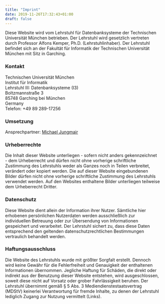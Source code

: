 ```yaml
---
title: "Imprint"
date: 2019-11-26T17:32:43+01:00
draft: false
---
```


Diese Website wird vom Lehrstuhl für Datenbanksysteme der Technischen Universität München betrieben. Der Lehrstuhl wird gesetzlich vertreten durch Professor Alfons Kemper, Ph.D. (Lehrstuhlinhaber). Der Lehrstuhl befindet sich an der Fakultät für Informatik der Technischen Universität München mit Sitz in Garching.

### **Kontakt**    
Technischen Universität München  
Institut für Informatik  
Lehrstuhl III: Datenbanksysteme (I3)  
Boltzmannstraße 3  
85748 Garching bei München  
Germany  
Telefon: +49 89 289-17256  

### **Umsetzung**  
Ansprechpartner: [Michael Jungmair](https://db.in.tum.de/~jungmair)  


### **Urheberrechte**  
Die Inhalt dieser Website unterliegen - sofern nicht anders gekennzeichnet - dem Urheberrecht und dürfen nicht ohne vorherige schriftliche Zustimmung des Lehrstuhls weder als Ganzes noch in Teilen verbreitet, verändert oder kopiert werden. Die auf dieser Website eingebundenen Bilder dürfen nicht ohne vorherige schriftliche Zustimmung des Lehrstuhls verwendet werden. Auf den Websites enthaltene Bilder unterliegen teilweise dem Urheberrecht Dritter.

### **Datenschutz**  
Diese Website dient allein der Information ihrer Nutzer. Sämtliche hier erhobenen persönlichen Nutzerdaten werden ausschließlich zur individuellen Betreuung oder zur Übersendung von Informationen gespeichert und verarbeitet. Der Lehrstuhl sichert zu, dass diese Daten entsprechend den geltenden datenschutzrechtlichen Bestimmungen vertraulich behandelt werden.

### **Haftungsausschluss**  
Die Website des Lehrstuhls wurde mit größter Sorgfalt erstellt. Dennoch wird keine Gewähr für die Fehlerfreiheit und Genauigkeit der enthaltenen Informationen übernommen. Jegliche Haftung für Schäden, die direkt oder indirekt aus der Benutzung dieser Website entstehen, wird ausgeschlossen, soweit diese nicht auf Vorsatz oder grober Fahrlässigkeit beruhen. Der Lehrstuhl übernimmt gemäß § 5 Abs. 3 Mediendienstestaatsvertrag (MDStV) keinerlei Verantwortung für fremde Inhalte, zu denen der Lehrstuhl lediglich Zugang zur Nutzung vermittelt (Links).
